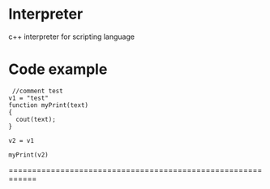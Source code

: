 Interpreter
===========

c++ interpreter for scripting language

Code example
============================================================
	 //comment test
	v1 = "test"
	function myPrint(text)
	{
	  cout(text);
	}

	v2 = v1

	myPrint(v2)

============================================================

